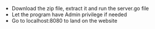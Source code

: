 - Download the zip file, extract it and run the server.go file
- Let the program have Admin privilege if needed
- Go to localhost:8080 to land on the website